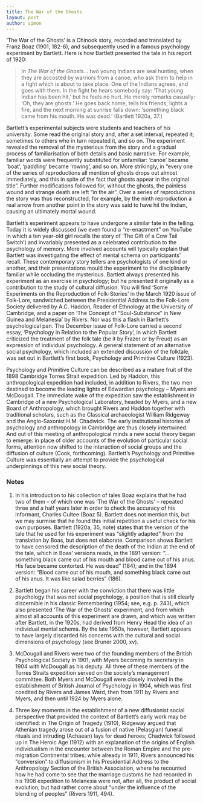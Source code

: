 ```yaml
---
title: The War of the Ghosts
layout: post
author: simon
---
```


‘The War of the Ghosts’ is a Chinook story, recorded and translated by Franz Boaz (1901, 182-6), and subsequently used in a famous psychology experiment by Bartlett. Here is how Bartlett presented the tale in his report of 1920:

>In *The War of the Ghosts*… two young Indians are seal hunting, when they are accosted by warriors from a canoe, who ask them to help in a fight which is about to take place. One of the Indians agrees, and goes with them. In the fight he hears somebody say: ‘That young Indian has been hit,’ but he feels no hurt. He merely remarks casually: ‘Oh, they are ghosts.’ He goes back home, tells his friends, lights a fire, and the next morning at sunrise falls down: ‘something black came from his mouth. He was dead.’ (Bartlett 1920a, 37.)
 
Bartlett’s experimental subjects were students and teachers of his university. Some read the original story and, after a set interval, repeated it; sometimes to others who in turn repeated it, and so on. The experiment revealed the removal of the mysterious from the story and a gradual process of familiarisation of both details and basic narrative. For example, familiar words were frequently substituted for unfamiliar: ‘canoe’ became ‘boat’, ‘paddling’ became ‘rowing’, and so on. More strikingly, in “every one of the series of reproductions all mention of ghosts drops out almost immediately, and this in spite of the fact that ghosts appear in the original title”. Further modifications followed for, without the ghosts, the painless wound and strange death are left “in the air”. Over a series of reproductions the story was thus reconstructed; for example, by the ninth reproduction a real arrow from another point in the story was said to have hit the Indian, causing an ultimately mortal wound.

Bartlett’s experiment appears to have undergone a similar fate in the telling. Today it is widely discussed (we even found a “re-enactment” on YouTube in which a ten year-old girl recalls the story of ‘The Gift of a Cow Tail Switch’) and invariably presented as a celebrated contribution to the psychology of memory. More involved accounts will typically explain that Bartlett was investigating the effect of mental schema on participants’ recall.  These contemporary story tellers are psychologists of one kind or another, and their presentations mould the experiment to the disciplinarily familiar while occluding the mysterious. Bartlett always presented his experiment as an exercise in psychology; but he presented it originally as a contribution to the study of cultural diffusion. You will find ‘Some Experiments on the Reproduction of Folk-Stories’ in the March 1920 issue of Folk-Lore, sandwiched between the Presidential Address to the Folk-Lore Society delivered by A.C. Haddon, Reader of Ethnology at the University of Cambridge, and a paper on ‘The Concept of “Soul-Substance” in New Guinea and Melanesia’ by Rivers. Nor was this a flash in Bartlett’s psychological pan. The December issue of Folk-Lore carried a second essay, ‘Psychology in Relation to the Popular Story’, in which Bartlett criticized the treatment of the folk tale (be it by Frazer or by Freud) as an expression of individual psychology. A general statement of an alternative social psychology, which included an extended discussion of the folktale, was set out in Bartlett’s first book, Psychology and Primitive Culture (1923).

Psychology and Primitive Culture can be described as a mature fruit of the 1898 Cambridge Torres Strait expedition. Led by Haddon, this anthropological expedition had included, in addition to Rivers, the two men destined to become the leading lights of Edwardian psychology – Myers and McDougall. The immediate wake of the expedition saw the establishment in Cambridge of a new Psychological Laboratory, headed by Myers, and a new Board of Anthropology, which brought Rivers and Haddon together with traditional scholars, such as the Classical archaeologist William Ridgeway and the Anglo-Saxonist H.M. Chadwick. The early institutional histories of psychology and anthropology in Cambridge are thus closely intertwined.  And out of this meeting of anthropological minds a new social theory began to emerge: in place of older accounts of the evolution of particular social forms, attention now shifted to the interaction of social groups and the diffusion of culture (Cook, forthcoming).  Bartlett’s Psychology and Primitive Culture was essentially an attempt to provide the psychological underpinnings of this new social theory. 

### Notes

1. In his introduction to his collection of tales Boaz explains that he had two of them – of which one was ‘The War of the Ghosts’ – repeated three and a half years later in order to check the accuracy of his informant, Charles Cultee (Boaz 5). Bartlett does not mention this, but we may surmise that he found this initial repetition a useful check for his own purposes. Bartlett (1920a, 35, note) states that the version of the tale that he used for his experiment was “slightly adapted” from the translation by Boas, but does not elaborate. Comparison shows Bartlett to have censored the description of the death of the Indian at the end of the tale, which in Boas’ versions reads, in the 1891 version: “… something black came out of his mouth and blood came out of his anus. His face became contorted. He was dead” (184); and in the 1894 version: “Blood came out of his mouth, and something black came out of his anus. It was like salad berries” (186).

2. Bartlett began his career with the conviction that there was little psychology that was not social psychology, a position that is still clearly discernible in his classic Remembering (1954; see, e.g. p. 243), which also presented ‘The War of the Ghosts’ experiment, and from which almost all accounts of this experiment are drawn, and which was written after Bartlett, in the 1920s, had derived from Henry Head the idea of an individual mental schema. By the late 1950s, however, Bartlett appears to have largely discarded his concerns with the cultural and social dimensions of psychology (see Bruner 2000, xv).

3. McDougall and Rivers were two of the founding members of the British Psychological Society in 1901, with Myers becoming its secretary in 1904 with McDougall as his deputy. All three of these members of the Torres Straits expedition served on the society’s management committee. Both Myers and McDougall were closely involved in the establishment of British Journal of Psychology in 1904, which was first coedited by Rivers and James Ward, then from 1911 by Rivers and Myers, and then until 1924 by Myers alone.

4. Three key moments in the establishment of a new diffusionist social perspective that provided the context of Bartlett’s early work may be identified: in The Origin of Tragedy (1910), Ridgeway argued that Athenian tragedy arose out of a fusion of native (Pelasgian) funeral rituals and intruding (Achaean) lays for dead heroes; Chadwick followed up in The Heroic Age (1912) with an explanation of the origins of English individualism in the encounter between the Roman Empire and the pre-migration Continental tribes; while already in 1911, Rivers announced his “conversion” to diffusionism in his Presidential Address to the Anthropology Section of the British Association, where he recounted how he had come to see that the marriage customs he had recorded in his 1908 expedition to Melanesia were not, after all, the product of social evolution, but had rather come about “under the influence of the blending of peoples” (Rivers 1911, 494). 